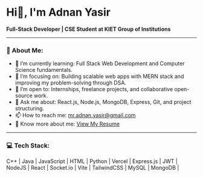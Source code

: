 # Hi👋, I'm Adnan Yasir

**Full-Stack Developer | CSE Student at KIET Group of Institutions**

---

### 💫 About Me:
- 🌱 I’m currently learning: Full Stack Web Development and Computer Science fundamentals.  
- 🎯 I’m focusing on: Building scalable web apps with MERN stack and improving my problem-solving through DSA.  
- 🤝 I’m open to: Internships, freelance projects, and collaborative open-source work.  
- 💬 Ask me about: React.js, Node.js, MongoDB, Express, Git, and project structuring.  
- 📫 How to reach me: mr.adnan.yasir@gmail.com  
- 📄 Know more about me: [View My Resume](https://drive.google.com/file/d/1X12rk4E74a-WbrSjAJSZ2mR8A6cOdW6O/view?usp=sharing)  

 

---

### 💻 Tech Stack:
C++ | Java | JavaScript | HTML | Python | Vercel | Express.js | JWT | NodeJS | React | Socket.io | Vite | TailwindCSS | MySQL | MongoDB | 


